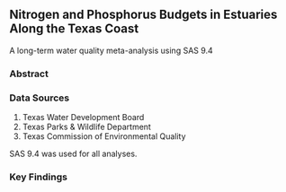 ## Nitrogen and Phosphorus Budgets in Estuaries Along the Texas Coast
A long-term water quality meta-analysis using SAS 9.4

### Abstract


### Data Sources

1. Texas Water Development Board
2. Texas Parks & Wildlife Department
3. Texas Commission of Environmental Quality

SAS 9.4 was used for all analyses. 

### Key Findings
